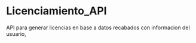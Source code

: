 # Licenciamiento_API
API para generar licencias en base a datos recabados con informacion del usuario,
